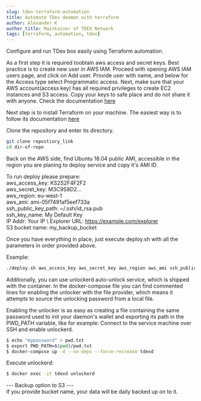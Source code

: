 ```yaml
---
slug: tdex-terraform-automation
title: Automate TDex deamon with terraform
author: Alexander K
author_title: Maintainer of TDEX Network
tags: [terraform, automation, tdex]
---
```


Configure and run TDex box easily using Terraform automation. 

<!--truncate-->


As a first step it is required toobtain aws access and secret keys. Best practice is to create new user in AWS IAM. Proceed with opening AWS IAM users page, and click on Add user. Provide user with name, and below for the Access type select Programmatic access. Next, make sure that your AWS account(access key) has all required privileges to create EC2 instances and S3 access. 
Copy your keys to safe place and do not share it with anyone.
Check the documentation [here](https://docs.aws.amazon.com/IAM/latest/UserGuide/id_users_create.html)

Next step is to install Terraform on your machine.
The easiest way is to follow its documentation [here](https://www.terraform.io/docs/cli/install/apt.html)

Clone the repository and enter its directory. 
```sh
git clone repostiory_link
cd dir-of-repo
```

Back on the AWS side, find Ubuntu 18.04 public AMI, accessible in the region you are planing to deploy service and copy it's AMI ID. 

To run deploy please prepare: \
  aws_access_key: KS2S2F4F2F2 \
  aws_secret_key: M3C9S8D2... \
  aws_region: eu-west-1 \
  aws_ami: ami-05f7491af5eef733a \
  ssh_public_key_path: ~/.ssh/id_rsa.pub \
  ssh_key_name: My Default Key \
  IP Addr: Your IP \ 
  Explorer URL: https://example.com/explorer \
  S3 bucket name: my_backup_bucket

Once you have everything in place, just execute deploy.sh with all the parameters in order provided above. 

Example:
```sh
./deploy.sh aws_access_key aws_secret_key aws_region aws_ami ssh_public_key_path ssh_key_name IP_ADDR https://example.com/explorer aws_s3_my_backup_bucket
```


Additionally, you can use unlockerd auto-unlock service, which is shipped with the container. 
In the docker-compose file you can find commented lines for enabling the unlocker with the file provider, which means it attempts to source the unlocking password from a local file.

Enabling the unlocker is as easy as creating a file containing the same password used to init your daemon's wallet and exporting its path in the PWD_PATH variable, like for example:
Connect to the service machine over SSH and enable unlockerd.

```sh
$ echo "mypassword" > pwd.txt
$ export PWD_PATH=$(pwd)/pwd.txt
$ docker-compose up -d --no-deps --force-recreate tdexd
```

Execute unlockerd: 
```sh
$ docker exec -it tdexd unlockerd
```


--- Backup option to S3 --- \
If you provide bucket name, your data will be daily backed up on to it.
